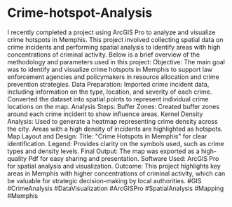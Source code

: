 # Crime-hotspot-Analysis
I recently completed a project using ArcGIS Pro to analyze and visualize crime hotspots in Memphis. This project involved collecting spatial data on crime incidents and performing spatial analysis to identify areas with high concentrations of criminal activity. 
Below is a brief overview of the methodology and parameters used in this project:
Objective: The main goal was to identify and visualize crime hotspots in Memphis to support law enforcement agencies and policymakers in resource allocation and crime prevention strategies.
Data Preparation:
Imported crime incident data, including information on the type, location, and severity of each crime.
Converted the dataset into spatial points to represent individual crime locations on the map.
Analysis Steps:
Buffer Zones: Created buffer zones around each crime incident to show influence areas.
Kernel Density Analysis: Used to generate a heatmap representing crime density across the city. Areas with a high density of incidents are highlighted as hotspots.
Map Layout and Design:
Title: "Crime Hotspots in Memphis" for clear identification.
Legend: Provides clarity on the symbols used, such as crime types and density levels.
Final Output: The map was exported as a high-quality Pdf for easy sharing and presentation.
Software Used: ArcGIS Pro for spatial analysis and visualization.
Outcome: This project highlights key areas in Memphis with higher concentrations of criminal activity, which can be valuable for strategic decision-making by local authorities.
#GIS #CrimeAnalysis #DataVisualization #ArcGISPro #SpatialAnalysis #Mapping #Memphis
